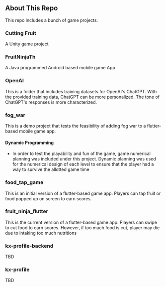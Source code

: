 ## About This Repo

This repo includes a bunch of game projects.

### Cutting Fruit
A Unity game project

### FruitNinjaTh
A Java programmed Android based mobile game App

### OpenAI
This is a folder that includes training datasets for OpenAI's ChatGPT. With the provided training data, ChatGPT can be more personalized. The tone of ChatGPT's responses is more characterized.

### fog_war
This is a demo project that tests the feasibility of adding fog war to a flutter-based mobile game app.
#### Dynamic Programming
 - In order to test the playability and fun of the game, game numerical planning was included under this project. Dynamic planning was used for the numerical design of each level to ensure that the player had a way to survive the allotted game time

### food_tap_game
This is an initial version of a flutter-based game app. Players can tap fruit or food popped up on screen to earn scores.

### fruit_ninja_flutter
This is the current version of a flutter-based game app. Players can swipe to cut food to earn scores. However, if too much food is cut, player may die due to intaking too much nutritions


### kx-profile-backend
TBD

### kx-profile
TBD
